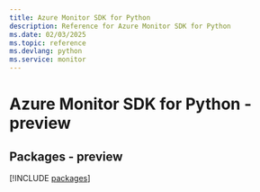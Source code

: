 ```yaml
---
title: Azure Monitor SDK for Python
description: Reference for Azure Monitor SDK for Python
ms.date: 02/03/2025
ms.topic: reference
ms.devlang: python
ms.service: monitor
---
```

# Azure Monitor SDK for Python - preview
## Packages - preview
[!INCLUDE [packages](monitor-index.md)]